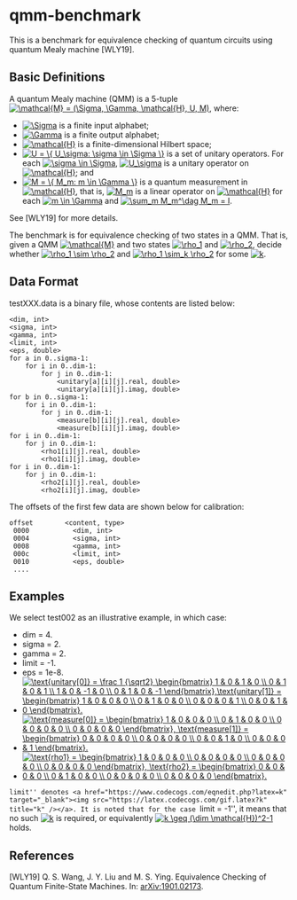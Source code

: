 # qmm-benchmark

This is a benchmark for equivalence checking of quantum circuits using quantum Mealy machine [WLY19].

## Basic Definitions

A quantum Mealy machine (QMM) is a 5-tuple <a href="https://www.codecogs.com/eqnedit.php?latex=\mathcal{M}&space;=&space;(\Sigma,&space;\Gamma,&space;\mathcal{H},&space;U,&space;M)" target="_blank"><img src="https://latex.codecogs.com/gif.latex?\mathcal{M}&space;=&space;(\Sigma,&space;\Gamma,&space;\mathcal{H},&space;U,&space;M)" title="\mathcal{M} = (\Sigma, \Gamma, \mathcal{H}, U, M)" /></a>, where:
* <a href="https://www.codecogs.com/eqnedit.php?latex=\Sigma" target="_blank"><img src="https://latex.codecogs.com/gif.latex?\Sigma" title="\Sigma" /></a> is a finite input alphabet;
* <a href="https://www.codecogs.com/eqnedit.php?latex=\Gamma" target="_blank"><img src="https://latex.codecogs.com/gif.latex?\Gamma" title="\Gamma" /></a> is a finite output alphabet;
* <a href="https://www.codecogs.com/eqnedit.php?latex=\mathcal{H}" target="_blank"><img src="https://latex.codecogs.com/gif.latex?\mathcal{H}" title="\mathcal{H}" /></a> is a finite-dimensional Hilbert space;
* <a href="https://www.codecogs.com/eqnedit.php?latex=U&space;=&space;\{&space;U_\sigma:&space;\sigma&space;\in&space;\Sigma&space;\}" target="_blank"><img src="https://latex.codecogs.com/gif.latex?U&space;=&space;\{&space;U_\sigma:&space;\sigma&space;\in&space;\Sigma&space;\}" title="U = \{ U_\sigma: \sigma \in \Sigma \}" /></a> is a set of unitary operators. For each <a href="https://www.codecogs.com/eqnedit.php?latex=\sigma&space;\in&space;\Sigma" target="_blank"><img src="https://latex.codecogs.com/gif.latex?\sigma&space;\in&space;\Sigma" title="\sigma \in \Sigma" /></a>, <a href="https://www.codecogs.com/eqnedit.php?latex=U_\sigma" target="_blank"><img src="https://latex.codecogs.com/gif.latex?U_\sigma" title="U_\sigma" /></a> is a unitary operator on <a href="https://www.codecogs.com/eqnedit.php?latex=\mathcal{H}" target="_blank"><img src="https://latex.codecogs.com/gif.latex?\mathcal{H}" title="\mathcal{H}" /></a>; and
* <a href="https://www.codecogs.com/eqnedit.php?latex=M&space;=&space;\{&space;M_m:&space;m&space;\in&space;\Gamma&space;\}" target="_blank"><img src="https://latex.codecogs.com/gif.latex?M&space;=&space;\{&space;M_m:&space;m&space;\in&space;\Gamma&space;\}" title="M = \{ M_m: m \in \Gamma \}" /></a> is a quantum measurement in <a href="https://www.codecogs.com/eqnedit.php?latex=\mathcal{H}" target="_blank"><img src="https://latex.codecogs.com/gif.latex?\mathcal{H}" title="\mathcal{H}" /></a>, that is, <a href="https://www.codecogs.com/eqnedit.php?latex=M_m" target="_blank"><img src="https://latex.codecogs.com/gif.latex?M_m" title="M_m" /></a> is a linear operator on <a href="https://www.codecogs.com/eqnedit.php?latex=\mathcal{H}" target="_blank"><img src="https://latex.codecogs.com/gif.latex?\mathcal{H}" title="\mathcal{H}" /></a> for each <a href="https://www.codecogs.com/eqnedit.php?latex=m&space;\in&space;\Gamma" target="_blank"><img src="https://latex.codecogs.com/gif.latex?m&space;\in&space;\Gamma" title="m \in \Gamma" /></a> and <a href="https://www.codecogs.com/eqnedit.php?latex=\sum_m&space;M_m^\dag&space;M_m&space;=&space;I" target="_blank"><img src="https://latex.codecogs.com/gif.latex?\sum_m&space;M_m^\dag&space;M_m&space;=&space;I" title="\sum_m M_m^\dag M_m = I" /></a>.

See [WLY19] for more details.

The benchmark is for equivalence checking of two states in a QMM. That is, given a QMM <a href="https://www.codecogs.com/eqnedit.php?latex=\mathcal{M}" target="_blank"><img src="https://latex.codecogs.com/gif.latex?\mathcal{M}" title="\mathcal{M}" /></a> and two states <a href="https://www.codecogs.com/eqnedit.php?latex=\rho_1" target="_blank"><img src="https://latex.codecogs.com/gif.latex?\rho_1" title="\rho_1" /></a> and <a href="https://www.codecogs.com/eqnedit.php?latex=\rho_2" target="_blank"><img src="https://latex.codecogs.com/gif.latex?\rho_2" title="\rho_2" /></a>, decide whether <a href="https://www.codecogs.com/eqnedit.php?latex=\rho_1&space;\sim&space;\rho_2" target="_blank"><img src="https://latex.codecogs.com/gif.latex?\rho_1&space;\sim&space;\rho_2" title="\rho_1 \sim \rho_2" /></a> and <a href="https://www.codecogs.com/eqnedit.php?latex=\rho_1&space;\sim_k&space;\rho_2" target="_blank"><img src="https://latex.codecogs.com/gif.latex?\rho_1&space;\sim_k&space;\rho_2" title="\rho_1 \sim_k \rho_2" /></a> for some <a href="https://www.codecogs.com/eqnedit.php?latex=k" target="_blank"><img src="https://latex.codecogs.com/gif.latex?k" title="k" /></a>.

## Data Format

testXXX.data is a binary file, whose contents are listed below:

```
<dim, int>
<sigma, int>
<gamma, int>
<limit, int>
<eps, double>
for a in 0..sigma-1:
    for i in 0..dim-1:
        for j in 0..dim-1:
            <unitary[a][i][j].real, double>
            <unitary[a][i][j].imag, double>
for b in 0..sigma-1:
    for i in 0..dim-1:
        for j in 0..dim-1:
            <measure[b][i][j].real, double>
            <measure[b][i][j].imag, double>
for i in 0..dim-1:
    for j in 0..dim-1:
        <rho1[i][j].real, double>
        <rho1[i][j].imag, double>
for i in 0..dim-1:
    for j in 0..dim-1:
        <rho2[i][j].real, double>
        <rho2[i][j].imag, double>
```

The offsets of the first few data are shown below for calibration:

```
offset        <content, type>
 0000	        <dim, int>
 0004	        <sigma, int>
 0008	        <gamma, int>
 000c	        <limit, int>
 0010	        <eps, double>
 ....
```

## Examples

We select test002 as an illustrative example, in which case:
* dim = 4.
* sigma = 2.
* gamma = 2.
* limit = -1.
* eps = 1e-8.
* <a href="https://www.codecogs.com/eqnedit.php?latex=\text{unitary[0]}&space;=&space;\frac&space;1&space;{\sqrt2}&space;\begin{bmatrix}&space;1&space;&&space;0&space;&&space;1&space;&&space;0&space;\\&space;0&space;&&space;1&space;&&space;0&space;&&space;1&space;\\&space;1&space;&&space;0&space;&&space;-1&space;&&space;0&space;\\&space;0&space;&&space;1&space;&&space;0&space;&&space;-1&space;\end{bmatrix},\text{unitary[1]}&space;=&space;\begin{bmatrix}&space;1&space;&&space;0&space;&&space;0&space;&&space;0&space;\\&space;0&space;&&space;1&space;&&space;0&space;&&space;0&space;\\&space;0&space;&&space;0&space;&&space;0&space;&&space;1&space;\\&space;0&space;&&space;0&space;&&space;1&space;&&space;0&space;\end{bmatrix}." target="_blank"><img src="https://latex.codecogs.com/gif.latex?\text{unitary[0]}&space;=&space;\frac&space;1&space;{\sqrt2}&space;\begin{bmatrix}&space;1&space;&&space;0&space;&&space;1&space;&&space;0&space;\\&space;0&space;&&space;1&space;&&space;0&space;&&space;1&space;\\&space;1&space;&&space;0&space;&&space;-1&space;&&space;0&space;\\&space;0&space;&&space;1&space;&&space;0&space;&&space;-1&space;\end{bmatrix},\text{unitary[1]}&space;=&space;\begin{bmatrix}&space;1&space;&&space;0&space;&&space;0&space;&&space;0&space;\\&space;0&space;&&space;1&space;&&space;0&space;&&space;0&space;\\&space;0&space;&&space;0&space;&&space;0&space;&&space;1&space;\\&space;0&space;&&space;0&space;&&space;1&space;&&space;0&space;\end{bmatrix}." title="\text{unitary[0]} = \frac 1 {\sqrt2} \begin{bmatrix} 1 & 0 & 1 & 0 \\ 0 & 1 & 0 & 1 \\ 1 & 0 & -1 & 0 \\ 0 & 1 & 0 & -1 \end{bmatrix},\text{unitary[1]} = \begin{bmatrix} 1 & 0 & 0 & 0 \\ 0 & 1 & 0 & 0 \\ 0 & 0 & 0 & 1 \\ 0 & 0 & 1 & 0 \end{bmatrix}." /></a>
* <a href="https://www.codecogs.com/eqnedit.php?latex=\text{measure[0]}&space;=&space;\begin{bmatrix}&space;1&space;&&space;0&space;&&space;0&space;&&space;0&space;\\&space;0&space;&&space;1&space;&&space;0&space;&&space;0&space;\\&space;0&space;&&space;0&space;&&space;0&space;&&space;0&space;\\&space;0&space;&&space;0&space;&&space;0&space;&&space;0&space;\end{bmatrix},&space;\text{measure[1]}&space;=&space;\begin{bmatrix}&space;0&space;&&space;0&space;&&space;0&space;&&space;0&space;\\&space;0&space;&&space;0&space;&&space;0&space;&&space;0&space;\\&space;0&space;&&space;0&space;&&space;1&space;&&space;0&space;\\&space;0&space;&&space;0&space;&&space;0&space;&&space;1&space;\end{bmatrix}." target="_blank"><img src="https://latex.codecogs.com/gif.latex?\text{measure[0]}&space;=&space;\begin{bmatrix}&space;1&space;&&space;0&space;&&space;0&space;&&space;0&space;\\&space;0&space;&&space;1&space;&&space;0&space;&&space;0&space;\\&space;0&space;&&space;0&space;&&space;0&space;&&space;0&space;\\&space;0&space;&&space;0&space;&&space;0&space;&&space;0&space;\end{bmatrix},&space;\text{measure[1]}&space;=&space;\begin{bmatrix}&space;0&space;&&space;0&space;&&space;0&space;&&space;0&space;\\&space;0&space;&&space;0&space;&&space;0&space;&&space;0&space;\\&space;0&space;&&space;0&space;&&space;1&space;&&space;0&space;\\&space;0&space;&&space;0&space;&&space;0&space;&&space;1&space;\end{bmatrix}." title="\text{measure[0]} = \begin{bmatrix} 1 & 0 & 0 & 0 \\ 0 & 1 & 0 & 0 \\ 0 & 0 & 0 & 0 \\ 0 & 0 & 0 & 0 \end{bmatrix}, \text{measure[1]} = \begin{bmatrix} 0 & 0 & 0 & 0 \\ 0 & 0 & 0 & 0 \\ 0 & 0 & 1 & 0 \\ 0 & 0 & 0 & 1 \end{bmatrix}." /></a>
* <a href="https://www.codecogs.com/eqnedit.php?latex=\text{rho1}&space;=&space;\begin{bmatrix}&space;1&space;&&space;0&space;&&space;0&space;&&space;0&space;\\&space;0&space;&&space;0&space;&&space;0&space;&&space;0&space;\\&space;0&space;&&space;0&space;&&space;0&space;&&space;0&space;\\&space;0&space;&&space;0&space;&&space;0&space;&&space;0&space;\end{bmatrix},&space;\text{rho2}&space;=&space;\begin{bmatrix}&space;0&space;&&space;0&space;&&space;0&space;&&space;0&space;\\&space;0&space;&&space;1&space;&&space;0&space;&&space;0&space;\\&space;0&space;&&space;0&space;&&space;0&space;&&space;0&space;\\&space;0&space;&&space;0&space;&&space;0&space;&&space;0&space;\end{bmatrix}." target="_blank"><img src="https://latex.codecogs.com/gif.latex?\text{rho1}&space;=&space;\begin{bmatrix}&space;1&space;&&space;0&space;&&space;0&space;&&space;0&space;\\&space;0&space;&&space;0&space;&&space;0&space;&&space;0&space;\\&space;0&space;&&space;0&space;&&space;0&space;&&space;0&space;\\&space;0&space;&&space;0&space;&&space;0&space;&&space;0&space;\end{bmatrix},&space;\text{rho2}&space;=&space;\begin{bmatrix}&space;0&space;&&space;0&space;&&space;0&space;&&space;0&space;\\&space;0&space;&&space;1&space;&&space;0&space;&&space;0&space;\\&space;0&space;&&space;0&space;&&space;0&space;&&space;0&space;\\&space;0&space;&&space;0&space;&&space;0&space;&&space;0&space;\end{bmatrix}." title="\text{rho1} = \begin{bmatrix} 1 & 0 & 0 & 0 \\ 0 & 0 & 0 & 0 \\ 0 & 0 & 0 & 0 \\ 0 & 0 & 0 & 0 \end{bmatrix}, \text{rho2} = \begin{bmatrix} 0 & 0 & 0 & 0 \\ 0 & 1 & 0 & 0 \\ 0 & 0 & 0 & 0 \\ 0 & 0 & 0 & 0 \end{bmatrix}." /></a>

``limit'' denotes <a href="https://www.codecogs.com/eqnedit.php?latex=k" target="_blank"><img src="https://latex.codecogs.com/gif.latex?k" title="k" /></a>.
It is noted that for the case ``limit = -1'', it means that no such <a href="https://www.codecogs.com/eqnedit.php?latex=k" target="_blank"><img src="https://latex.codecogs.com/gif.latex?k" title="k" /></a> is required, or equivalently <a href="https://www.codecogs.com/eqnedit.php?latex=k&space;\geq&space;(\dim&space;\mathcal{H})^2-1" target="_blank"><img src="https://latex.codecogs.com/gif.latex?k&space;\geq&space;(\dim&space;\mathcal{H})^2-1" title="k \geq (\dim \mathcal{H})^2-1" /></a> holds.

## References

[WLY19] Q. S. Wang, J. Y. Liu and M. S. Ying. Equivalence Checking of Quantum Finite-State
Machines. In: [arXiv:1901.02173](https://arxiv.org/pdf/1901.02173.pdf).
